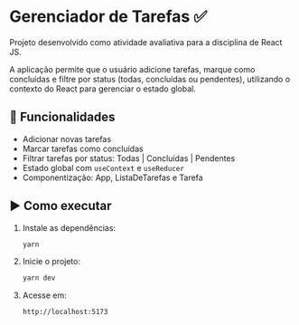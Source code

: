 # Gerenciador de Tarefas ✅

Projeto desenvolvido como atividade avaliativa para a disciplina de React JS.

A aplicação permite que o usuário adicione tarefas, marque como concluídas e filtre por status (todas, concluídas ou pendentes), utilizando o contexto do React para gerenciar o estado global.

## 🧩 Funcionalidades

- Adicionar novas tarefas
- Marcar tarefas como concluídas
- Filtrar tarefas por status: Todas | Concluídas | Pendentes
- Estado global com `useContext` e `useReducer`
- Componentização: App, ListaDeTarefas e Tarefa

## ▶️ Como executar

1. Instale as dependências:
   ```bash
   yarn
2. Inicie o projeto:
    ```bash
   yarn dev
3. Acesse em: 
   ```bash
   http://localhost:5173